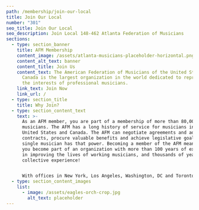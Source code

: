 ```yaml
---
path: /membership/join-our-local
title: Join Our Local
number: "301"
seo_title: Join Our Local
seo_description: Join Local 148-462 Atlanta Federation of Musicians
sections:
  - type: section_banner
    title: AFM Membership
    content_image: /assets/atlanta-musicians-placeholder-horizontal.png
    content_alt_text: banner
    content_title: Join Us
    content_text: The American Federation of Musicians of the United States and
      Canada is the largest organization in the world dedicated to representing
      the interests of professional musicians.
    link_text: Join Now
    link_url: /
  - type: section_title
    title: Why Join?
  - type: section_content_text
    text: >-
      As an AFM member, you are part of a membership of more than 80,000
      musicians. The AFM has a long history of service for musicians in the
      United States and Canada. The AFM can negotiate agreements and administer
      contracts, procure valuable benefits and achieve legislative goals. No
      single musician has that power. Becoming a member of the AFM means that
      you become part of an organization with more than 100 years of experience
      in improving the lives of working musicians, and thousands of years of
      collective experience!


      With offices in New York, Los Angeles, Washington, DC and Toronto, in addition to a network of more than 240 local unions in small and large cities throughout the United States and Canada, the AFM is everywhere you are. We have negotiated high-quality consumer benefits and services for you and your family, and have a professional staff to assist you with your professional needs.
  - type: section_content_images
    list:
      - image: /assets/eagles-orch-crop.jpg
        alt_text: placeholder
---
```


